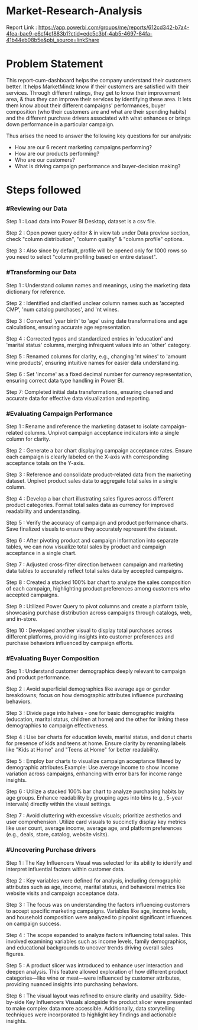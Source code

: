 # Market-Research-Analysis

Report Link : https://app.powerbi.com/groups/me/reports/612cd342-b7a4-4fea-bae9-e6cf4cf883b1?ctid=edc5c3bf-4ab5-4697-84fa-41b44eb08b5e&pbi_source=linkShare

# Problem Statement

This report-cum-dashboard helps the company understand their customers better. It helps MarketMindz know if their customers are satisfied with their services. Through different ratings, they get to know their improvement area, & thus they can improve their services by identifying these area. It lets them know about their different campaigns' performances, buyer composition (who their customers are and what are their spending habits) and the different purchase drivers associated with what enhances or brings down performance in a particular campaign.

Thus arises the need to answer the following key questions for our analysis:

* How are our 6 recent marketing campaigns performing?
* How are our products performing?
* Who are our customers?
* What is driving campaign performance and buyer-decision making?


# Steps followed

### #Reviewing our Data

Step 1 : Load data into Power BI Desktop, dataset is a csv file.

Step 2 : Open power query editor & in view tab under Data preview section, check "column distribution", "column quality" & "column profile" options.

Step 3 : Also since by default, profile will be opened only for 1000 rows so you need to select "column profiling based on entire dataset".

### #Transforming our Data

Step 1 : Understand column names and meanings, using the marketing data dictionary for reference.

Step 2 : Identified and clarified unclear column names such as 'accepted CMP', 'num catalog purchases', and 'nt wines.

Step 3 : Converted 'year birth' to 'age' using date transformations and age calculations, ensuring accurate age representation.

Step 4 : Corrected typos and standardized entries in 'education' and 'marital status' columns, merging infrequent values into an 'other' category.

Step 5 : Renamed columns for clarity, e.g., changing 'nt wines' to 'amount wine products', ensuring intuitive names for easier data understanding.

Step 6 : Set 'income' as a fixed decimal number for currency representation, ensuring correct data type handling in Power BI.

Step 7: Completed initial data transformations, ensuring cleaned and accurate data for effective data visualization and reporting.

### #Evaluating Campaign Performance

Step 1 : Rename and reference the marketing dataset to isolate campaign-related columns. Unpivot campaign acceptance indicators into a single column for clarity.

Step 2 : Generate a bar chart displaying campaign acceptance rates. Ensure each campaign is clearly labeled on the X-axis with corresponding acceptance totals on the Y-axis.

Step 3 : Reference and consolidate product-related data from the marketing dataset. Unpivot product sales data to aggregate total sales in a single column.

Step 4 : Develop a bar chart illustrating sales figures across different product categories. Format total sales data as currency for improved readability and understanding.

Step 5 : Verify the accuracy of campaign and product performance charts. Save finalized visuals to ensure they accurately represent the dataset.

Step 6 : After pivoting product and campaign information into separate tables, we can now visualize total sales by product and campaign acceptance in a single chart.

Step 7 : Adjusted cross-filter direction between campaign and marketing data tables to accurately reflect total sales data by accepted campaigns.

Step 8 : Created a stacked 100% bar chart to analyze the sales composition of each campaign, highlighting product preferences among customers who accepted campaigns.

Step 9 : Utilized Power Query to pivot columns and create a platform table, showcasing purchase distribution across campaigns through catalogs, web, and in-store.

Step 10 : Developed another visual to display total purchases across different platforms, providing insights into customer preferences and purchase behaviors influenced by campaign efforts.

### #Evaluating Buyer Composition

Step 1 : Understand customer demographics deeply relevant to campaign and product performance.

Step 2 : Avoid superficial demographics like average age or gender breakdowns; focus on how demographic attributes influence purchasing behaviors.

Step 3 : Divide page into halves - one for basic demographic insights (education, marital status, children at home) and the other for linking these demographics to campaign effectiveness.

Step 4 : Use bar charts for education levels, marital status, and donut charts for presence of kids and teens at home. Ensure clarity by renaming labels like "Kids at Home" and "Teens at Home" for better readability.

Step 5 : Employ bar charts to visualize campaign acceptance filtered by demographic attributes.Example: Use average income to show income variation across campaigns, enhancing with error bars for income range insights.

Step 6 : Utilize a stacked 100% bar chart to analyze purchasing habits by age groups. Enhance readability by grouping ages into bins (e.g., 5-year intervals) directly within the visual settings.

Step 7 : Avoid cluttering with excessive visuals; prioritize aesthetics and user comprehension. Utilize card visuals to succinctly display key metrics like user count, average income, average age, and platform preferences (e.g., deals, store, catalog, website visits).

### #Uncovering Purchase drivers

Step 1 : The Key Influencers Visual was selected for its ability to identify and interpret influential factors within customer data.

Step 2 : Key variables were defined for analysis, including demographic attributes such as age, income, marital status, and behavioral metrics like website visits and campaign acceptance data.

Step 3 : The focus was on understanding the factors influencing customers to accept specific marketing campaigns. Variables like age, income levels, and household composition were analyzed to pinpoint significant influences on campaign success.

Step 4 : The scope expanded to analyze factors influencing total sales. This involved examining variables such as income levels, family demographics, and educational backgrounds to uncover trends driving overall sales figures.

Step 5 : A product slicer was introduced to enhance user interaction and deepen analysis. This feature allowed exploration of how different product categories—like wine or meat—were influenced by customer attributes, providing nuanced insights into purchasing behaviors.

Step 6 : The visual layout was refined to ensure clarity and usability. Side-by-side Key Influencers Visuals alongside the product slicer were presented to make complex data more accessible. Additionally, data storytelling techniques were incorporated to highlight key findings and actionable insights.

